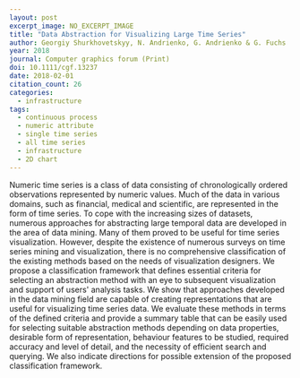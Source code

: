 ```yaml
---
layout: post
excerpt_image: NO_EXCERPT_IMAGE
title: "Data Abstraction for Visualizing Large Time Series"
author: Georgiy Shurkhovetskyy, N. Andrienko, G. Andrienko & G. Fuchs
year: 2018
journal: Computer graphics forum (Print)
doi: 10.1111/cgf.13237
date: 2018-02-01
citation_count: 26
categories:
  - infrastructure
tags:
  - continuous process
  - numeric attribute
  - single time series
  - all time series
  - infrastructure
  - 2D chart
---
```

Numeric time series is a class of data consisting of chronologically ordered observations represented by numeric values. Much of the data in various domains, such as financial, medical and scientific, are represented in the form of time series. To cope with the increasing sizes of datasets, numerous approaches for abstracting large temporal data are developed in the area of data mining. Many of them proved to be useful for time series visualization. However, despite the existence of numerous surveys on time series mining and visualization, there is no comprehensive classification of the existing methods based on the needs of visualization designers. We propose a classification framework that defines essential criteria for selecting an abstraction method with an eye to subsequent visualization and support of users' analysis tasks. We show that approaches developed in the data mining field are capable of creating representations that are useful for visualizing time series data. We evaluate these methods in terms of the defined criteria and provide a summary table that can be easily used for selecting suitable abstraction methods depending on data properties, desirable form of representation, behaviour features to be studied, required accuracy and level of detail, and the necessity of efficient search and querying. We also indicate directions for possible extension of the proposed classification framework.
